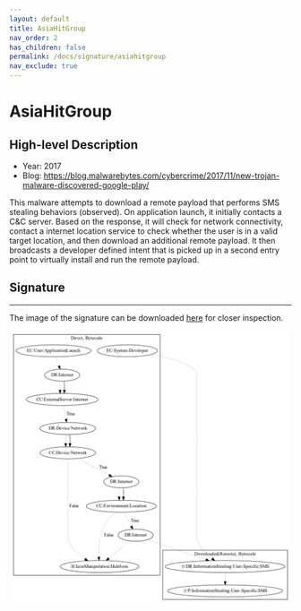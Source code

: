 ```yaml
---
layout: default
title: AsiaHitGroup
nav_order: 2
has_children: false
permalink: /docs/signature/asiahitgroup
nav_exclude: true
---
```


# AsiaHitGroup

## High-level Description

* Year: 2017
* Blog: https://blog.malwarebytes.com/cybercrime/2017/11/new-trojan-malware-discovered-google-play/

This malware attempts to download a remote payload that performs SMS stealing behaviors (observed). On application launch, it initially contacts a C&C server. Based on the response, it will check for network connectivity, contact a internet location service to check whether the user is in a valid target location, and then download an additional remote payload. It then broadcasts a developer defined intent that is picked up in a second entry point to virtually install and run the remote payload.

## Signature
---

The image of the signature can be downloaded [here](../../img/signatures/AsiaHitGroup.png) for closer inspection.

![](../../img/signatures/AsiaHitGroup.png)
